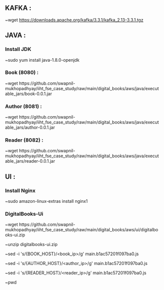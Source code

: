 <h2>KAFKA :</h2>

~wget https://downloads.apache.org/kafka/3.3.1/kafka_2.13-3.3.1.tgz

<h2>JAVA :</h2>

<h3>Install JDK</h3>
~sudo yum install java-1.8.0-openjdk

<h3>Book (8080) :</h3>
~wget https://github.com/swapnil-mukhopadhyay/iiht_fse_case_study/raw/main/digital_books/aws/java/executable_jars/book-0.0.1.jar

<h3>Author (8081) :</h3>
~wget https://github.com/swapnil-mukhopadhyay/iiht_fse_case_study/raw/main/digital_books/aws/java/executable_jars/author-0.0.1.jar

<h3>Reader (8082) :</h3>
~wget https://github.com/swapnil-mukhopadhyay/iiht_fse_case_study/raw/main/digital_books/aws/java/executable_jars/reader-0.0.1.jar

<h2>UI :</h2>

<h3>Install Nginx</h3>
~sudo amazon-linux-extras install nginx1

<h3>DigitalBooks-Ui</h3>
~wget https://github.com/swapnil-mukhopadhyay/iiht_fse_case_study/raw/main/digital_books/aws/ui/digitalbooks-ui.zip

~unzip digitalbooks-ui.zip

~sed -i 's/{BOOK_HOST}/<book_ip>/g' main.b1ac57201f097ba0.js

~sed -i 's/{AUTHOR_HOST}/<author_ip>/g' main.b1ac57201f097ba0.js

~sed -i 's/{READER_HOST}/<reader_ip>/g' main.b1ac57201f097ba0.js

~pwd



